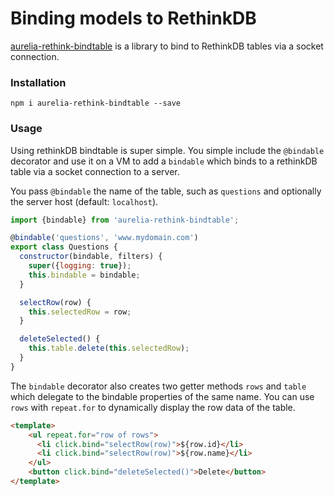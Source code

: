 # Binding models to RethinkDB

[aurelia-rethink-bindtable](https://github.com/kristianmandrup/aurelia-rethink-bindtable) is a library to bind to RethinkDB tables via a socket connection.

### Installation

`npm i aurelia-rethink-bindtable --save`

### Usage

Using rethinkDB bindtable is super simple. You simple include the `@bindable` decorator and use it on a VM to add a `bindable` which binds to a rethinkDB table via a socket connection to a server.

You pass `@bindable` the name of the table, such as `questions` and optionally the server host (default: `localhost`).

```js
import {bindable} from 'aurelia-rethink-bindtable';

@bindable('questions', 'www.mydomain.com')
export class Questions {
  constructor(bindable, filters) {
    super({logging: true});
    this.bindable = bindable;
  }

  selectRow(row) {
    this.selectedRow = row;
  }

  deleteSelected() {
    this.table.delete(this.selectedRow);
  }
}
```

The `bindable` decorator also creates two getter methods `rows` and `table` which delegate to the bindable properties of the same name. 
You can use `rows` with `repeat.for` to dynamically display the row data of the table.

```html
<template>
    <ul repeat.for="row of rows">
      <li click.bind="selectRow(row)">${row.id}</li>
      <li click.bind="selectRow(row)">${row.name}</li>
    </ul>
    <button click.bind="deleteSelected()">Delete</button>
</template>
```





